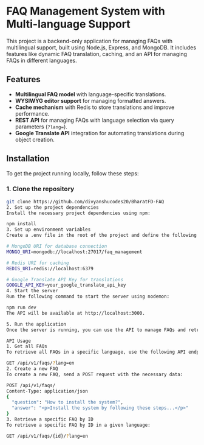 # FAQ Management System with Multi-language Support

This project is a backend-only application for managing FAQs with multilingual support, built using Node.js, Express, and MongoDB. It includes features like dynamic FAQ translation, caching, and an API for managing FAQs in different languages.

## Features

- **Multilingual FAQ model** with language-specific translations.
- **WYSIWYG editor support** for managing formatted answers.
- **Cache mechanism** with Redis to store translations and improve performance.
- **REST API** for managing FAQs with language selection via query parameters (`?lang=`).
- **Google Translate API** integration for automating translations during object creation.

## Installation

To get the project running locally, follow these steps:

### 1. Clone the repository

```bash
git clone https://github.com/divyanshucodes20/BharatFD-FAQ
2. Set up the project dependencies
Install the necessary project dependencies using npm:

npm install
3. Set up environment variables
Create a .env file in the root of the project and define the following environment variables:

# MongoDB URI for database connection
MONGO_URI=mongodb://localhost:27017/faq_management

# Redis URI for caching
REDIS_URI=redis://localhost:6379

# Google Translate API Key for translations
GOOGLE_API_KEY=your_google_translate_api_key
4. Start the server
Run the following command to start the server using nodemon:

npm run dev
The API will be available at http://localhost:3000.

5. Run the application
Once the server is running, you can use the API to manage FAQs and retrieve them in different languages.

API Usage
1. Get all FAQs
To retrieve all FAQs in a specific language, use the following API endpoint:

GET /api/v1/faqs/?lang=en
2. Create a new FAQ
To create a new FAQ, send a POST request with the necessary data:

POST /api/v1/faqs/
Content-Type: application/json
{
  "question": "How to install the system?",
  "answer": "<p>Install the system by following these steps...</p>"
}
3. Retrieve a specific FAQ by ID
To retrieve a specific FAQ by ID in a given language:

GET /api/v1/faqs/{id}/?lang=en

